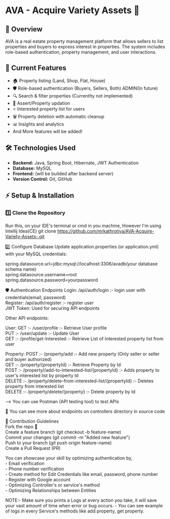 # AVA - Acquire Variety Assets 🏡

## 📌 Overview
AVA is a real estate property management platform that allows sellers to list properties and buyers to express interest in properties. The system includes role-based authentication, property management, and user interactions.

## 🚀 Current Features
- 🏠 Property listing (Land, Shop, Flat, House) 
- 🛡️ Role-based authentication (Buyers, Sellers, Both) ADMIN(In future)
- 🔍 Search & filter properties (Currentlty not implemented)
- 🔼 Assert/Property updation
- ⭐ Interested property list for users
- 🗑️ Property deletion with automatic cleanup
- 📊 Insights and analytics
- And More features will be added!

## 🛠️ Technologies Used
- **Backend:** Java, Spring Boot, Hibernate, JWT Authentication
- **Database:** MySQL
- **Frontend:** (will be builded after backend server)
- **Version Control:** Git, GitHub

## ⚡ Setup & Installation

### 1️⃣ Clone the Repository
Run this, on your IDE's terminal or cmd in you machine, However I'm using Intellij Idea(CE)
git clone https://github.com/mrkathrotiya/AVA-Acquire-Variety-Assets-.git

2️⃣ Configure Database
Update application.properties (or application.yml) with your MySQL credentials: <br />

spring.datasource.url=jdbc:mysql://localhost:3306/avadb(your database schema name) <br />
spring.datasource.username=root <br />
spring.datasource.password=yourpassword <br />

🛡️ Authentication Endpoints
Login: /api/auth/login             :- login user with credentials(email, password) <br />
Register: /api/auth/register       :- register user <br />
JWT Token: Used for securing API endpoints <br />

Other API endpoints:

User: 
GET :- /user/profile               :- Retrieve User profile <br />
PUT :- /user/update                :- Update User <br />
GET :- /profile/get-Interested     :- Retrieve List of Interested property list from user <br />

Property:
POST :- /property/add                                                  :- Add new property (Only seller or seller and buyer authorized) <br />
GET :- /property/{propertyId}                                          :- Retrieve Property by Id <br />
POST :- /property//add-to-interested-list/{propertyId}                 :- Adds property to user's interested list by property Id <br />
DELETE :- /property/delete-from-interested-list/{propertyId}           :- Deletes property from interested list <br />
DELETE :- /property/delete/{property}                                  :- Delete property by Id <br />

--> You can use Postman (API testing tool) to test APIs <br />

📌 You can see more about endpoints on controllers directory in source code <br />

🤝 Contribution Guidelines <br />
Fork the repo 🍴 <br />
Create a feature branch (git checkout -b feature-name) <br />
Commit your changes (git commit -m "Added new feature") <br />
Push to your branch (git push origin feature-name) <br />
Create a Pull Request (PR) <br />

You can showcase your skill by optimizing authentication by, <br />
          - Email verification <br />
          - Phone number verification <br />
          - Create method for Edit Credentials like email, password, phone number <br />
          - Register with Google account <br />
          - Optimizing Controller's or service's method <br />
          - Optimizing Relationships between Entities <br />

NOTE:- Make sure you prints a Logs at every action you take, it will save your vast amount of time when error or bug occurs.
      - You can see example of logs in every Service's methods like add property, get property.
